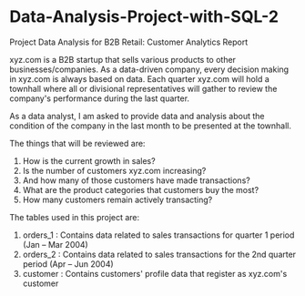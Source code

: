 # Data-Analysis-Project-with-SQL-2
Project Data Analysis for B2B Retail: Customer Analytics Report

xyz.com is a B2B startup that sells various products to other businesses/companies. As a data-driven company, every decision making in xyz.com is always based on data. Each quarter xyz.com will hold a townhall where all or divisional representatives will gather to review the company's performance during the last quarter.

As a data analyst, I am asked to provide data and analysis about the condition of the company in the last month to be presented at the townhall.

The things that will be reviewed are:
  1. How is the current growth in sales?
  2. Is the number of customers xyz.com increasing?
  3. And how many of those customers have made transactions?
  4. What are the product categories that customers buy the most?
  5. How many customers remain actively transacting?

The tables used in this project are:
 1. orders_1 : Contains data related to sales transactions for quarter 1 period (Jan – Mar 2004)
 2. orders_2 : Contains data related to sales transactions for the 2nd quarter period (Apr – Jun 2004)
 3. customer : Contains customers' profile data that register as xyz.com's customer
